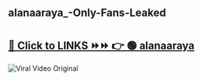 
 ## alanaaraya_-Only-Fans-Leaked

# <h2><a href="https://clipsfans.com/alanaaraya_&ref=git">🔗 Click to LINKS ⏩⏩ 👉 🟢 alanaaraya  </a></h2>

<a href="https://clipsfans.com/alanaaraya_&ref=git" rel="nofollow" data-target="animated-image.originalLink"><img src="https://i.ibb.co.com/xMMVF88/686577567.gif" alt="Viral Video Original" style="max-width: 100%; display: inline-block;" data-target="animated-image.originalImage"></a>
